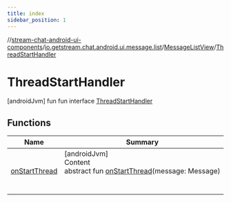 ```yaml
---
title: index
sidebar_position: 1
---
```

//[stream-chat-android-ui-components](../../../../index.md)/[io.getstream.chat.android.ui.message.list](../../index.md)/[MessageListView](../index.md)/[ThreadStartHandler](index.md)



# ThreadStartHandler  
 [androidJvm] fun fun interface [ThreadStartHandler](index.md)   


## Functions  
  
|  Name |  Summary | 
|---|---|
| <a name="io.getstream.chat.android.ui.message.list/MessageListView.ThreadStartHandler/onStartThread/#io.getstream.chat.android.client.models.Message/PointingToDeclaration/"></a>[onStartThread](onStartThread.md)| <a name="io.getstream.chat.android.ui.message.list/MessageListView.ThreadStartHandler/onStartThread/#io.getstream.chat.android.client.models.Message/PointingToDeclaration/"></a>[androidJvm]  <br/>Content  <br/>abstract fun [onStartThread](onStartThread.md)(message: Message)  <br/><br/><br/>|

